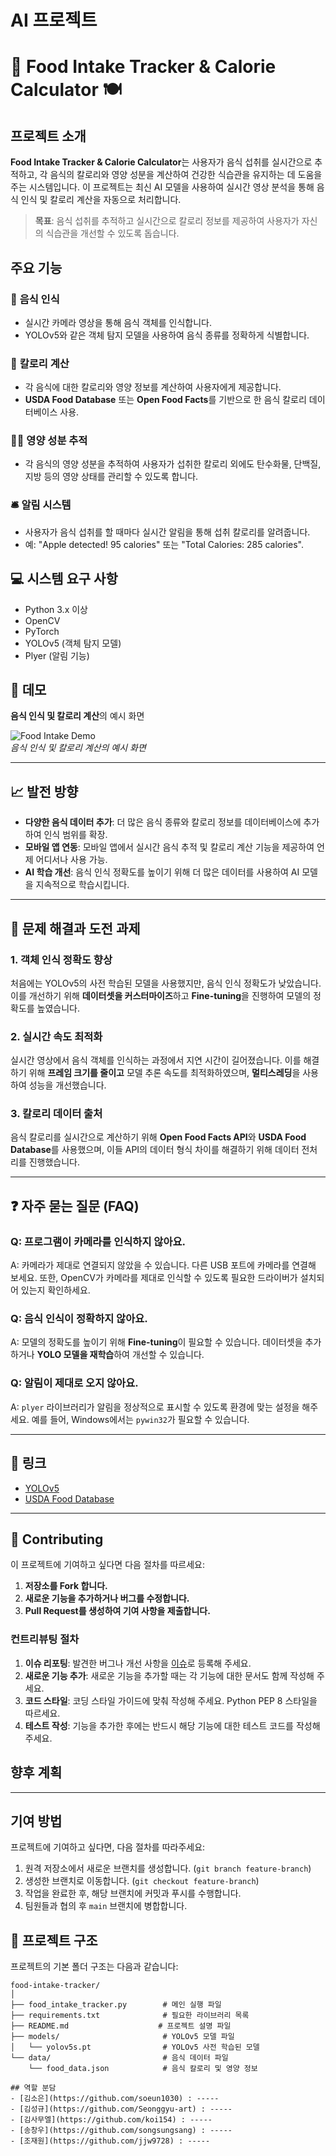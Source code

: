 # AI 프로젝트

# 🍏 Food Intake Tracker & Calorie Calculator 🍽️

## 프로젝트 소개
**Food Intake Tracker & Calorie Calculator**는 사용자가 음식 섭취를 실시간으로 추적하고, 각 음식의 칼로리와 영양 성분을 계산하여 건강한 식습관을 유지하는 데 도움을 주는 시스템입니다. 이 프로젝트는 최신 AI 모델을 사용하여 실시간 영상 분석을 통해 음식 인식 및 칼로리 계산을 자동으로 처리합니다.

> **목표**: 음식 섭취를 추적하고 실시간으로 칼로리 정보를 제공하여 사용자가 자신의 식습관을 개선할 수 있도록 돕습니다.

## 주요 기능

### 🍔 **음식 인식**
- 실시간 카메라 영상을 통해 음식 객체를 인식합니다.
- YOLOv5와 같은 객체 탐지 모델을 사용하여 음식 종류를 정확하게 식별합니다.

### 🍎 **칼로리 계산**
- 각 음식에 대한 칼로리와 영양 정보를 계산하여 사용자에게 제공합니다.
- **USDA Food Database** 또는 **Open Food Facts**를 기반으로 한 음식 칼로리 데이터베이스 사용.

### 🧑‍⚕️ **영양 성분 추적**
- 각 음식의 영양 성분을 추적하여 사용자가 섭취한 칼로리 외에도 탄수화물, 단백질, 지방 등의 영양 상태를 관리할 수 있도록 합니다.

### 🛎️ **알림 시스템**
- 사용자가 음식 섭취를 할 때마다 실시간 알림을 통해 섭취 칼로리를 알려줍니다.
- 예: "Apple detected! 95 calories" 또는 "Total Calories: 285 calories".

## 💻 시스템 요구 사항

- Python 3.x 이상
- OpenCV
- PyTorch
- YOLOv5 (객체 탐지 모델)
- Plyer (알림 기능)

## 📸 데모

**음식 인식 및 칼로리 계산**의 예시 화면

![Food Intake Demo](https://via.placeholder.com/800x400.png?text=Food+Intake+Demo)  
_음식 인식 및 칼로리 계산의 예시 화면_

---

## 📈 발전 방향

- **다양한 음식 데이터 추가**: 더 많은 음식 종류와 칼로리 정보를 데이터베이스에 추가하여 인식 범위를 확장.
- **모바일 앱 연동**: 모바일 앱에서 실시간 음식 추적 및 칼로리 계산 기능을 제공하여 언제 어디서나 사용 가능.
- **AI 학습 개선**: 음식 인식 정확도를 높이기 위해 더 많은 데이터를 사용하여 AI 모델을 지속적으로 학습시킵니다.

---

## 🚧 문제 해결과 도전 과제

### 1. 객체 인식 정확도 향상

처음에는 YOLOv5의 사전 학습된 모델을 사용했지만, 음식 인식 정확도가 낮았습니다. 이를 개선하기 위해 **데이터셋을 커스터마이즈**하고 **Fine-tuning**을 진행하여 모델의 정확도를 높였습니다.

### 2. 실시간 속도 최적화

실시간 영상에서 음식 객체를 인식하는 과정에서 지연 시간이 길어졌습니다. 이를 해결하기 위해 **프레임 크기를 줄이고** 모델 추론 속도를 최적화하였으며, **멀티스레딩**을 사용하여 성능을 개선했습니다.

### 3. 칼로리 데이터 출처

음식 칼로리를 실시간으로 계산하기 위해 **Open Food Facts API**와 **USDA Food Database**를 사용했으며, 이들 API의 데이터 형식 차이를 해결하기 위해 데이터 전처리를 진행했습니다.

---

## ❓ 자주 묻는 질문 (FAQ)

### Q: 프로그램이 카메라를 인식하지 않아요.
A: 카메라가 제대로 연결되지 않았을 수 있습니다. 다른 USB 포트에 카메라를 연결해 보세요. 또한, OpenCV가 카메라를 제대로 인식할 수 있도록 필요한 드라이버가 설치되어 있는지 확인하세요.

### Q: 음식 인식이 정확하지 않아요.
A: 모델의 정확도를 높이기 위해 **Fine-tuning**이 필요할 수 있습니다. 데이터셋을 추가하거나 **YOLO 모델을 재학습**하여 개선할 수 있습니다.

### Q: 알림이 제대로 오지 않아요.
A: `plyer` 라이브러리가 알림을 정상적으로 표시할 수 있도록 환경에 맞는 설정을 해주세요. 예를 들어, Windows에서는 `pywin32`가 필요할 수 있습니다.

---

## 🔗 링크

- [YOLOv5](https://github.com/ultralytics/yolov5)
- [USDA Food Database](https://fdc.nal.usda.gov/)

---

## 📝 Contributing

이 프로젝트에 기여하고 싶다면 다음 절차를 따르세요:

1. **저장소를 Fork 합니다.**
2. **새로운 기능을 추가하거나 버그를 수정합니다.**
3. **Pull Request를 생성하여 기여 사항을 제출합니다.**

### 컨트리뷰팅 절차

1. **이슈 리포팅**: 발견한 버그나 개선 사항을 [이슈](https://github.com/----/----/issues)로 등록해 주세요.
2. **새로운 기능 추가**: 새로운 기능을 추가할 때는 각 기능에 대한 문서도 함께 작성해 주세요.
3. **코드 스타일**: 코딩 스타일 가이드에 맞춰 작성해 주세요. Python PEP 8 스타일을 따르세요.
4. **테스트 작성**: 기능을 추가한 후에는 반드시 해당 기능에 대한 테스트 코드를 작성해 주세요.


## 향후 계획
-----

## 기여 방법
프로젝트에 기여하고 싶다면, 다음 절차를 따라주세요:
1. 원격 저장소에서 새로운 브랜치를 생성합니다. (`git branch feature-branch`)
2. 생성한 브랜치로 이동합니다. (`git checkout feature-branch`)
3. 작업을 완료한 후, 해당 브랜치에 커밋과 푸시를 수행합니다.
4. 팀원들과 협의 후 `main` 브랜치에 병합합니다.

## 📂 프로젝트 구조

프로젝트의 기본 폴더 구조는 다음과 같습니다:

```plaintext
food-intake-tracker/
│
├── food_intake_tracker.py        # 메인 실행 파일
├── requirements.txt              # 필요한 라이브러리 목록
├── README.md                    # 프로젝트 설명 파일
├── models/                       # YOLOv5 모델 파일
│   └── yolov5s.pt                # YOLOv5 사전 학습된 모델
└── data/                         # 음식 데이터 파일
    └── food_data.json            # 음식 칼로리 및 영양 정보

## 역할 분담
- [김소은](https://github.com/soeun1030) : -----
- [김성규](https://github.com/Seonggyu-art) : -----
- [김사무엘](https://github.com/koi154) : -----
- [송창우](https://github.com/songsungsang) : -----
- [조재원](https://github.com/jjw9728) : -----
